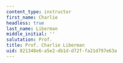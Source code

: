 ```yaml
---
content_type: instructor
first_name: Charlie
headless: true
last_name: Liberman
middle_initial: ''
salutation: Prof.
title: Prof. Charlie Liberman
uid: 821348e6-a5e2-db1d-d72f-fa21d797e63a
---
```

